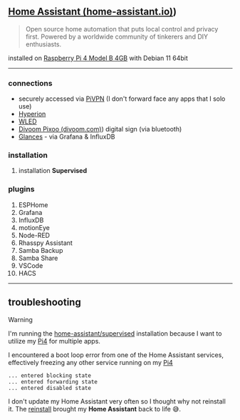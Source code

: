 ## [Home Assistant (home-assistant.io)](home-assistant.io))

> Open source home automation that puts local control and privacy first. Powered by a worldwide community of tinkerers and DIY enthusiasts.

installed on [Raspberry Pi 4 Model B  4GB](https://www.raspberrypi.com/products/raspberry-pi-4-model-b/) with Debian 11 64bit

---

### connections
- securely accessed via [PiVPN](%F0%9F%93%81developer/Home%20Lab%20%F0%9F%8F%A0/PiVPN.md) (I don't forward face any apps that I solo use)
- [Hyperion](%F0%9F%93%81developer/Home%20Lab%20%F0%9F%8F%A0/Hyperion.md)
- [WLED](%F0%9F%93%81developer/Home%20Lab%20%F0%9F%8F%A0/WLED.md)
- [Divoom Pixoo (divoom.com)](divoom.com)) digital sign (via bluetooth)
- [Glances](%F0%9F%93%81developer/Home%20Lab%20%F0%9F%8F%A0/Glances.md) - via Grafana & InfluxDB

### installation 
1. installation **Supervised** [](https://www.home-assistant.io/installation/linux#install-home-assistant-supervised)

### plugins
1. ESPHome
2. Grafana
3. InfluxDB
4. motionEye
5. Node-RED
6. Rhasspy Assistant
7. Samba Backup
8. Samba Share
9. VSCode
10. HACS

---

## troubleshooting 
> [!warning]
> I'm running the [home-assistant/supervised](https://github.com/home-assistant/supervised-installer) installation because I want to utilize my [Pi4](%F0%9F%93%81developer/Hardware/Pi4.md) for multiple apps.
> 
> I encountered a boot loop error from one of the Home Assistant services, effectively freezing any other service running on my [Pi4](%F0%9F%93%81developer/Hardware/Pi4.md)

```shell
... entered blocking state
... entered forwarding state
... entered disabled state
```

I don't update my Home Assistant very often so I thought why not reinstall it. The [reinstall](https://github.com/home-assistant/supervised-installer)  brought my **Home Assistant** back to life 😅. 